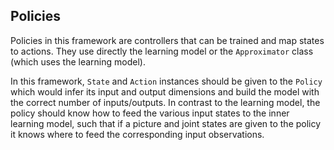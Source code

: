 ## Policies

Policies in this framework are controllers that can be trained and map states to actions. They use directly the learning model or the `Approximator` class (which uses the learning model).

In this framework, `State` and `Action` instances should be given to the `Policy` which would infer its input and output dimensions and build the model with the correct number of inputs/outputs. In contrast to the learning model, the policy should know how to feed the various input states to the inner learning model, such that if a picture and joint states are given to the policy it knows where to feed the corresponding input observations.
